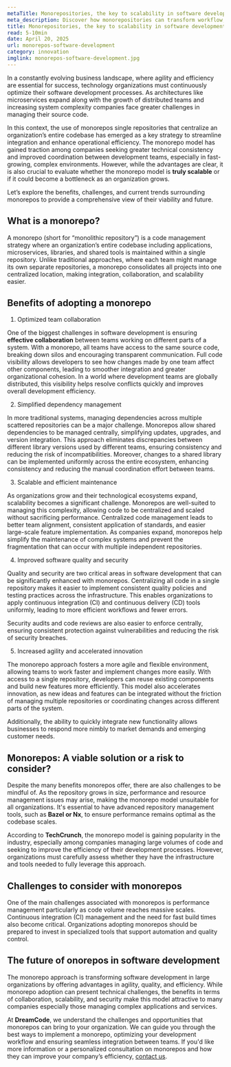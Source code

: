 ```yaml
---
metaTitle: Monorepositories, the key to scalability in software development?
meta_description: Discover how monorepositories can transform workflow, improve team collaboration, and optimize dependency management in complex software projects.
title: Monorepositories, the key to scalability in software development?
read: 5-10min
date: April 20, 2025
url: monorepos-software-development
category: innovation
imglink: monorepos-software-development.jpg
---
```


In a constantly evolving business landscape, where agility and efficiency are essential for success, technology organizations must continuously optimize their software development processes. As architectures like microservices expand along with the growth of distributed teams and increasing system complexity companies face greater challenges in managing their source code.

In this context, the use of monorepos single repositories that centralize an organization’s entire codebase has emerged as a key strategy to streamline integration and enhance operational efficiency. The monorepo model has gained traction among companies seeking greater technical consistency and improved coordination between development teams, especially in fast-growing, complex environments. However, while the advantages are clear, it is also crucial to evaluate whether the monorepo model is **truly scalable** or if it could become a bottleneck as an organization grows.

Let’s explore the benefits, challenges, and current trends surrounding monorepos to provide a comprehensive view of their viability and future.

## What is a monorepo?

A monorepo (short for “monolithic repository”) is a code management strategy where an organization’s entire codebase including applications, microservices, libraries, and shared tools is maintained within a single repository. Unlike traditional approaches, where each team might manage its own separate repositories, a monorepo consolidates all projects into one centralized location, making integration, collaboration, and scalability easier.

## Benefits of adopting a monorepo

1. Optimized team collaboration

One of the biggest challenges in software development is ensuring **effective collaboration** between teams working on different parts of a system. With a monorepo, all teams have access to the same source code, breaking down silos and encouraging transparent communication. Full code visibility allows developers to see how changes made by one team affect other components, leading to smoother integration and greater organizational cohesion.
In a world where development teams are globally distributed, this visibility helps resolve conflicts quickly and improves overall development efficiency.

2. Simplified dependency management

In more traditional systems, managing dependencies across multiple scattered repositories can be a major challenge. Monorepos allow shared dependencies to be managed centrally, simplifying updates, upgrades, and version integration. This approach eliminates discrepancies between different library versions used by different teams, ensuring consistency and reducing the risk of incompatibilities.
Moreover, changes to a shared library can be implemented uniformly across the entire ecosystem, enhancing consistency and reducing the manual coordination effort between teams.

3. Scalable and efficient maintenance

As organizations grow and their technological ecosystems expand, scalability becomes a significant challenge. Monorepos are well-suited to managing this complexity, allowing code to be centralized and scaled without sacrificing performance. Centralized code management leads to better team alignment, consistent application of standards, and easier large-scale feature implementation.
As companies expand, monorepos help simplify the maintenance of complex systems and prevent the fragmentation that can occur with multiple independent repositories.

4. Improved software quality and security

Quality and security are two critical areas in software development that can be significantly enhanced with monorepos. Centralizing all code in a single repository makes it easier to implement consistent quality policies and testing practices across the infrastructure. This enables organizations to apply continuous integration (CI) and continuous delivery (CD) tools uniformly, leading to more efficient workflows and fewer errors.

Security audits and code reviews are also easier to enforce centrally, ensuring consistent protection against vulnerabilities and reducing the risk of security breaches.

5. Increased agility and accelerated innovation

The monorepo approach fosters a more agile and flexible environment, allowing teams to work faster and implement changes more easily. With access to a single repository, developers can reuse existing components and build new features more efficiently. This model also accelerates innovation, as new ideas and features can be integrated without the friction of managing multiple repositories or coordinating changes across different parts of the system.

Additionally, the ability to quickly integrate new functionality allows businesses to respond more nimbly to market demands and emerging customer needs.

## Monorepos: A viable solution or a risk to consider?

Despite the many benefits monorepos offer, there are also challenges to be mindful of. As the repository grows in size, performance and resource management issues may arise, making the monorepo model unsuitable for all organizations. It's essential to have advanced repository management tools, such as **Bazel or Nx**, to ensure performance remains optimal as the codebase scales.

According to **TechCrunch**, the monorepo model is gaining popularity in the industry, especially among companies managing large volumes of code and seeking to improve the efficiency of their development processes. However, organizations must carefully assess whether they have the infrastructure and tools needed to fully leverage this approach.

## Challenges to consider with monorepos

One of the main challenges associated with monorepos is performance management particularly as code volume reaches massive scales. Continuous integration (CI) management and the need for fast build times also become critical. Organizations adopting monorepos should be prepared to invest in specialized tools that support automation and quality control.

## The future of onorepos in software development

The monorepo approach is transforming software development in large organizations by offering advantages in agility, quality, and efficiency. While monorepo adoption can present technical challenges, the benefits in terms of collaboration, scalability, and security make this model attractive to many companies especially those managing complex applications and services.

At **DreamCode**, we understand the challenges and opportunities that monorepos can bring to your organization. We can guide you through the best ways to implement a monorepo, optimizing your development workflow and ensuring seamless integration between teams. If you'd like more information or a personalized consultation on monorepos and how they can improve your company’s efficiency, [contact us](https://www.dreamcodesoft.com/en/contact).
